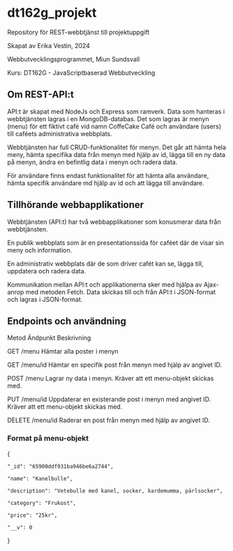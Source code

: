# dt162g_projekt
Repository för REST-webbtjänst till projektuppgift

Skapat av Erika Vestin, 2024 


Webbutvecklingsprogrammet, Miun Sundsvall 


Kurs: DT162G - JavaScriptbaserad Webbutveckling 

## Om REST-API:t
API:t är skapat med NodeJs och Express som ramverk. Data som hanteras i webbtjänsten lagras i en MongoDB-databas. Det som lagras är menyn (menu) för ett fiktivt café vid namn CoffeCake Café och användare (users) till caféets administrativa webbplats.

Webbtjänsten har full CRUD-funktionalitet för menyn. Det går att hämta hela meny, hämta specifika data från menyn med hjälp av id, lägga till en ny data på menyn, ändra en befintlig data i menyn och radera data. 

För användare finns endast funktionalitet för att hämta alla användare, hämta specifik användare md hjälp av id och att lägga till användare.

## Tillhörande webbapplikationer
Webbtjänsten (API:t) har två webbapplikationer som konusmerar data från webbtjänsten. 

En publik webbplats som är en presentationssida för caféet där de visar sin meny och information.

En administrativ webbplats där de som driver cafét kan se, lägga till, uppdatera och radera data. 

Kommunikation mellan API:t och applikationerna sker med hjälpa av Ajax-anrop med metoden Fetch. Data skickas till och från API:t i JSON-format och lagras i JSON-format.


## Endpoints och användning


Metod           Ändpunkt                  Beskrivning


GET              /menu                    Hämtar alla poster i menyn


GET              /menu/id                 Hämtar en specifik post från menyn med hjälp av angivet ID. 


POST             /menu                    Lagrar ny data i menyn. Kräver att ett menu-objekt skickas med. 


PUT              /menu/id                 Uppdaterar en existerande post i menyn med angivet ID. Kräver att ett menu-objekt skickas med. 


DELETE           /menu/id                 Raderar en post från menyn med hjälp av angivet ID.


### Format på menu-objekt 

{


    "_id": "65900ddf931ba946be6a2744",

    "name": "Kanelbulle",
    
    "description": "Vetebulle med kanel, socker, kardemumma, pärlsocker",

    "category": "Frukost",

    "price": "25kr",
    
    "__v": 0

    
  }

